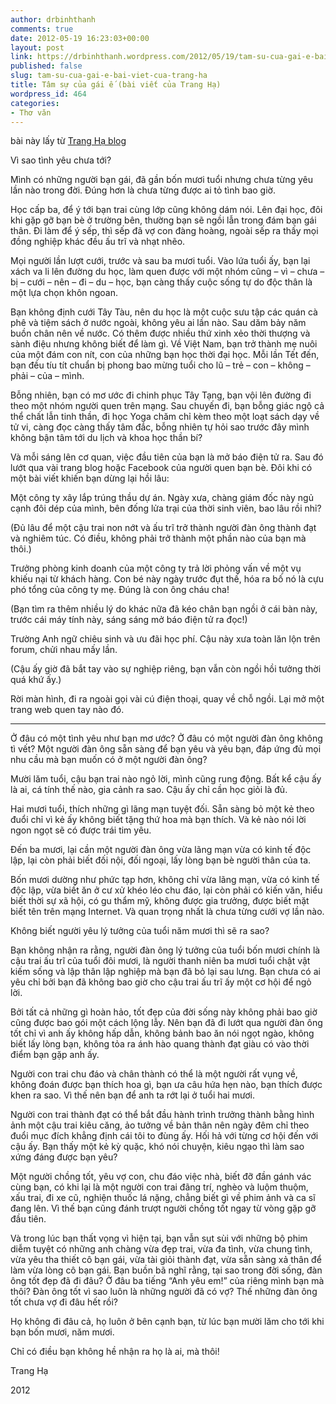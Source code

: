 ```yaml
---
author: drbinhthanh
comments: true
date: 2012-05-19 16:23:03+00:00
layout: post
link: https://drbinhthanh.wordpress.com/2012/05/19/tam-su-cua-gai-e-bai-viet-cua-trang-ha/
published: false
slug: tam-su-cua-gai-e-bai-viet-cua-trang-ha
title: Tâm sự của gái ế (bài viết của Trang Hạ)
wordpress_id: 464
categories:
- Thơ văn
---
```


bài này lấy từ [Trang Hạ blog](http://trangha.wordpress.com/)




Vì sao tình yêu chưa tới?


Mình có những người bạn gái, đã gần bốn mươi tuổi nhưng chưa từng yêu lần nào trong đời. Đúng hơn là chưa từng được ai tỏ tình bao giờ.

Học cấp ba, để ý tới bạn trai cùng lớp cũng không dám nói. Lên đại học, đôi khi gặp gỡ bạn bè ở trường bên, thường bạn sẽ ngồi lẫn trong đám bạn gái thân. Đi làm để ý sếp, thì sếp đã vợ con đàng hoàng, ngoài sếp ra thấy mọi đồng nghiệp khác đều ấu trĩ và nhạt nhẽo.<!-- more -->

Mọi người lần lượt cưới, trước và sau ba mươi tuổi. Vào lứa tuổi ấy, bạn lại xách va li lên đường du học, làm quen được với một nhóm cũng – vì – chưa – bị – cưới – nên – đi – du – học, bạn càng thấy cuộc sống tự do độc thân là một lựa chọn khôn ngoan.

Bạn không định cưới Tây Tàu, nên du học là một cuộc sưu tập các quán cà phê và tiệm sách ở nước ngoài, không yêu ai lần nào. Sau dăm bảy năm buồn chân nên về nước. Có thêm được nhiều thứ xinh xẻo thời thượng và sành điệu nhưng không biết để làm gì. Về Việt Nam, bạn trở thành mẹ nuôi của một đám con nít, con của những bạn học thời đại học. Mỗi lần Tết đến, bạn đều tíu tít chuẩn bị phong bao mừng tuổi cho lũ – trẻ – con – không – phải – của – mình.

Bỗng nhiên, bạn có mơ ước đi chinh phục Tây Tạng, bạn vội lên đường đi theo một nhóm người quen trên mạng. Sau chuyến đi, bạn bỗng giác ngộ cả thể chất lẫn tinh thần, đi học Yoga chăm chỉ kèm theo một loạt sách dạy về tử vi, càng đọc càng thấy tâm đắc, bỗng nhiên tự hỏi sao trước đây mình không bận tâm tới du lịch và khoa học thần bí?

Và mỗi sáng lên cơ quan, việc đầu tiên của bạn là mở báo điện tử ra. Sau đó lướt qua vài trang blog hoặc Facebook của người quen bạn bè. Đôi khi có một bài viết khiến bạn dừng lại hồi lâu:

Một công ty xây lắp trúng thầu dự án. Ngày xưa, chàng giám đốc này ngủ cạnh đôi dép của mình, bên đống lửa trại của thời sinh viên, bao lâu rồi nhỉ?

(Đủ lâu để một cậu trai non nớt và ấu trĩ trở thành người đàn ông thành đạt và nghiêm túc. Có điều, không phải trở thành một phần nào của bạn mà thôi.)

Trưởng phòng kinh doanh của một công ty trả lời phỏng vấn về một vụ khiếu nại từ khách hàng. Con bé này ngày trước đụt thế, hóa ra bố nó là cựu phó tổng của công ty mẹ. Đúng là con ông cháu cha!

(Bạn tìm ra thêm nhiều lý do khác nữa đã kéo chân bạn ngồi ở cái bàn này, trước cái máy tính này, sáng sáng mở báo điện tử ra đọc!)

Trường Anh ngữ chiêu sinh và ưu đãi học phí. Cậu này xưa toàn lăn lộn trên forum, chửi nhau mấy lần.

(Cậu ấy giờ đã bắt tay vào sự nghiệp riêng, bạn vẫn còn ngồi hồi tưởng thời quá khứ ấy.)

Rời màn hình, đi ra ngoài gọi vài cú điện thoại, quay về chỗ ngồi. Lại mở một trang web quen tay nào đó.

***

Ở đâu có một tình yêu như bạn mơ ước? Ở đâu có một người đàn ông không tì vết? Một người đàn ông sẵn sàng để bạn yêu và yêu bạn, đáp ứng đủ mọi nhu cầu mà bạn muốn có ở một người đàn ông?

Mười lăm tuổi, cậu bạn trai nào ngỏ lời, mình cũng rung động. Bất kể cậu ấy là ai, cá tính thế nào, gia cảnh ra sao. Cậu ấy chỉ cần học giỏi là đủ.

Hai mươi tuổi, thích những gì lãng mạn tuyệt đối. Sẵn sàng bỏ một kẻ theo đuổi chỉ vì kẻ ấy không biết tặng thứ hoa mà bạn thích. Và kẻ nào nói lời ngon ngọt sẽ có được trái tim yêu.

Đến ba mươi, lại cần một người đàn ông vừa lãng mạn vừa có kinh tế độc lập, lại còn phải biết đối nội, đối ngoại, lấy lòng bạn bè người thân của ta.

Bốn mươi dường như phức tạp hơn, không chỉ vừa lãng mạn, vừa có kinh tế độc lập, vừa biết ăn ở cư xử khéo léo chu đáo, lại còn phải có kiến văn, hiểu biết thời sự xã hội, có gu thẩm mỹ, không được gia trưởng, được biết mặt biết tên trên mạng Internet. Và quan trọng nhất là chưa từng cưới vợ lần nào.

Không biết người yêu lý tưởng của tuổi năm mươi thì sẽ ra sao?

Bạn không nhận ra rằng, người đàn ông lý tưởng của tuổi bốn mươi chính là cậu trai ấu trĩ của tuổi đôi mươi, là người thanh niên ba mươi tuổi chật vật kiếm sống và lập thân lập nghiệp mà bạn đã bỏ lại sau lưng. Bạn chưa có ai yêu chỉ bởi bạn đã không bao giờ cho cậu trai ấu trĩ ấy một cơ hội để ngỏ lời.

Bởi tất cả những gì hoàn hảo, tốt đẹp của đời sống này không phải bao giờ cũng được bao gói một cách lộng lẫy. Nên bạn đã đi lướt qua người đàn ông tốt chỉ vì anh ấy không hấp dẫn, không bảnh bao ăn nói ngọt ngào, không biết lấy lòng bạn, không tỏa ra ánh hào quang thành đạt giàu có vào thời điểm bạn gặp anh ấy.

Người con trai chu đáo và chân thành có thể là một người rất vụng về, không đoán được bạn thích hoa gì, bạn ưa câu hứa hẹn nào, bạn thích được khen ra sao. Vì thế nên bạn để anh ta rớt lại ở tuổi hai mươi.

Người con trai thành đạt có thể bắt đầu hành trình trưởng thành bằng hình ảnh một cậu trai kiêu căng, ảo tưởng về bản thân nên ngày đêm chỉ theo đuổi mục đích khẳng định cái tôi to đùng ấy. Hối hả với từng cơ hội đến với cậu ấy. Bạn thấy một kẻ kỳ quặc, khó nói chuyện, kiêu ngạo thì làm sao xứng đáng được bạn yêu?

Một người chồng tốt, yêu vợ con, chu đáo việc nhà, biết đỡ đần gánh vác cùng bạn, có khi lại là một người con trai đãng trí, nghèo và luộm thuộm, xấu trai, đi xe cũ, nghiện thuốc lá nặng, chẳng biết gì về phim ảnh và ca sĩ đang lên. Vì thế bạn cũng đánh trượt người chồng tốt ngay từ vòng gặp gỡ đầu tiên.

Và trong lúc bạn thất vọng vì hiện tại, bạn vẫn sụt sùi với những bộ phim diễm tuyệt có những anh chàng vừa đẹp trai, vừa đa tình, vừa chung tình, vừa yêu tha thiết cô bạn gái, vừa tài giỏi thành đạt, vừa sẵn sàng xả thân để làm vừa lòng cô bạn gái. Bạn buồn bã nghĩ rằng, tại sao trong đời sống, đàn ông tốt đẹp đã đi đâu? Ở đâu ba tiếng “Anh yêu em!” của riêng mình bạn mà thôi? Đàn ông tốt vì sao luôn là những người đã có vợ? Thế những đàn ông tốt chưa vợ đi đâu hết rồi?

Họ không đi đâu cả, họ luôn ở bên cạnh bạn, từ lúc bạn mười lăm cho tới khi bạn bốn mươi, năm mươi.

Chỉ có điều bạn không hề nhận ra họ là ai, mà thôi!

Trang Hạ

2012
